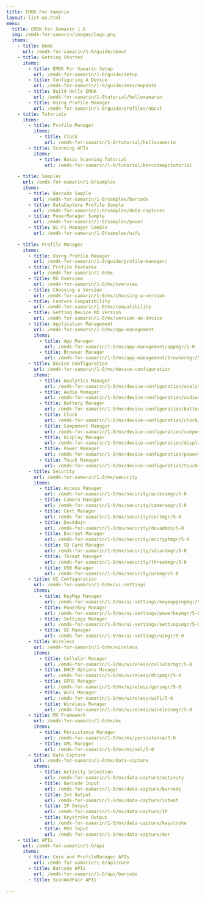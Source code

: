 ```yaml
---
title: EMDK For Xamarin
layout: list-mx.html
menu:
  title: EMDK For Xamarin 1.0
  img: /emdk-for-xamarin/images/logo.png
  items:
    - title: Home
      url: /emdk-for-xamarin/1-0/guide/about
    - title: Getting Started
      items:
        - title: EMDK For Xamarin Setup
          url: /emdk-for-xamarin/1-0/guide/setup
        - title: Configuring A Device
          url: /emdk-for-xamarin/1-0/guide/deviceupdate
        - title: Build Hello EMDK
          url: /emdk-for-xamarin/1-0tutorial/helloxamarin
        - title: Using Profile Manager
          url: /emdk-for-xamarin/1-0/guide/profiles/about
    - title: Tutorials
      items:
        - title: Profile Manager
          items:
            - title: Clock
              url: /emdk-for-xamarin/1-0/tutorial/helloxamarin
        - title: Scanning APIs
          items:
            - title: Basic Scanning Tutorial
              url: /emdk-for-xamarin/1-0/tutorial/barcodeapitutorial
              
    - title: Samples
      url: /emdk-for-xamarin/1-0/samples
      items:
        - title: Barcode Sample
          url: /emdk-for-xamarin/1-0/samples/barcode
        - title: DataCapture Profile Sample
          url: /emdk-for-xamarin/1-0/samples/data-captures
        - title: PowerManager Sample
          url: /emdk-for-xamarin/1-0/samples/power
        - title: Wi-Fi Manager Sample
          url: /emdk-for-xamarin/1-0/samples/wifi
           
    - title: Profile Manager
      items:
        - title: Using Profile Manager
          url: /emdk-for-xamarin/1-0/guide/profile-manager/
        - title: Profile Features
          url: /emdk-for-xamarin/1-0/mx
        - title: MX Overview
          url: /emdk-for-xamarin/1-0/mx/overview
        - title: Choosing a Version
          url: /emdk-for-xamarin/1-0/mx/choosing-a-version
        - title: Feature Compatibility
          url: /emdk-for-xamarin/1-0/mx/compatibility
        - title: Getting Device MX Version
          url: /emdk-for-xamarin/1-0/mx/version-on-device
        - title: Application Management
          url: /emdk-for-xamarin/1-0/mx/app-management
          items:
            - title: App Manager
              url: /emdk-for-xamarin/1-0/mx/app-management/appmgr/5-0
            - title: Browser Manager
              url: /emdk-for-xamarin/1-0/mx/app-management/browsermgr/5-0
        - title: Device Configuration
          url: /emdk-for-xamarin/1-0/mx/device-configuration
          items:
            - title: Analytics Manager
              url: /emdk-for-xamarin/1-0/mx/device-configuration/analytics/5-0
            - title: Audio Manager
              url: /emdk-for-xamarin/1-0/mx/device-configuration/audiomgr/5-0
            - title: Battery Manager
              url: /emdk-for-xamarin/1-0/mx/device-configuration/batterymgr/5-0
            - title: Clock
              url: /emdk-for-xamarin/1-0/mx/device-configuration/clock/5-0
            - title: Component Manager
              url: /emdk-for-xamarin/1-0/mx/device-configuration/componentmgr/5-0
            - title: Display Manager
              url: /emdk-for-xamarin/1-0/mx/device-configuration/displaymgr/5-0
            - title: Power Manager
              url: /emdk-for-xamarin/1-0/mx/device-configuration/powermgr/5-0
            - title: Touch Manager
              url: /emdk-for-xamarin/1-0/mx/device-configuration/touchmgr/5-0
        - title: Security
          url: /emdk-for-xamarin/1-0/mx/security
          items:
            - title: Access Manager
              url: /emdk-for-xamarin/1-0/mx/security/accessmgr/5-0
            - title: Camera Manager
              url: /emdk-for-xamarin/1-0/mx/security/cameramgr/5-0
            - title: Cert Manager
              url: /emdk-for-xamarin/1-0/mx/security/certmgr/5-0
            - title: DevAdmin 
              url: /emdk-for-xamarin/1-0/mx/security/devadmin/5-0
            - title: Encrypt Manager
              url: /emdk-for-xamarin/1-0/mx/security/encryptmgr/5-0
            - title: SD Card Manager
              url: /emdk-for-xamarin/1-0/mx/security/sdcardmgr/5-0
            - title: Threat Manager
              url: /emdk-for-xamarin/1-0/mx/security/threatmgr/5-0
            - title: USB Manager
              url: /emdk-for-xamarin/1-0/mx/security/usbmgr/5-0
        - title: UI Configuration
          url: /emdk-for-xamarin/1-0/mx/ui-settings
          items:
            - title: KeyMap Manager
              url: /emdk-for-xamarin/1-0/mx/ui-settings/keymappingmgr/5-0   
            - title: PowerKey Manager
              url: /emdk-for-xamarin/1-0/mx/ui-settings/powerkeymgr/5-0   
            - title: Settings Manager
              url: /emdk-for-xamarin/1-0/mx/ui-settings/settingsmgr/5-0   
            - title: UI Manager
              url: /emdk-for-xamarin/1-0/mx/ui-settings/uimgr/5-0   
        - title: Wireless
          url: /emdk-for-xamarin/1-0/mx/wireless
          items:
            - title: Cellular Manager
              url: /emdk-for-xamarin/1-0/mx/wireless/cellularmgr/5-0   
            - title: DHCP Options Manager
              url: /emdk-for-xamarin/1-0/mx/wireless/dhcpmgr/5-0   
            - title: GPRS Manager
              url: /emdk-for-xamarin/1-0/mx/wireless/gprsmgr/5-0   
            - title: WiFi Manager
              url: /emdk-for-xamarin/1-0/mx/wireless/wifi/5-0   
            - title: Wireless Manager
              url: /emdk-for-xamarin/1-0/mx/wireless/wirelessmgr/5-0   
        - title: MX Framework
          url: /emdk-for-xamarin/1-0/mx/mx
          items:
            - title: Persistance Manager
              url: /emdk-for-xamarin/1-0/mx/mx/persistance/5-0   
            - title: XML Manager
              url: /emdk-for-xamarin/1-0/mx/mx/xml/5-0   
        - title: Data Capture
          url: /emdk-for-xamarin/1-0/mx/data-capture
          items:
            - title: Activity Selection
              url: /emdk-for-xamarin/1-0/mx/data-capture/activity   
            - title: Barcode Input
              url: /emdk-for-xamarin/1-0/mx/data-capture/barcode   
            - title: Int Output
              url: /emdk-for-xamarin/1-0/mx/data-capture/intent   
            - title: IP Output
              url: /emdk-for-xamarin/1-0/mx/data-capture/IP
            - title: Keystroke Output
              url: /emdk-for-xamarin/1-0/mx/data-capture/keystroke
            - title: MSR Input
              url: /emdk-for-xamarin/1-0/mx/data-capture/msr   
    - title: APIs
      url: /emdk-for-xamarin/1-0/api
      items:
        - title: Core and ProfileManager APIs
          url: /emdk-for-xamarin/1-0/api/core
        - title: Barcode APIs
          url: /emdk-for-xamarin/1-0/api/barcode
        - title: ScanAndPair APIs 
        
---
```


